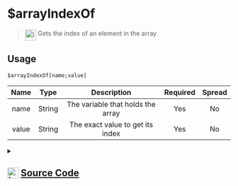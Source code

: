 # $arrayIndexOf
> <img align="top" src="https://upload.wikimedia.org/wikipedia/commons/thumb/e/e4/Infobox_info_icon.svg/160px-Infobox_info_icon.svg.png?20150409153300" alt="image" width="25" height="auto"> Gets the index of an element in the array
## Usage
```
$arrayIndexOf[name;value]
```
| Name | Type | Description | Required | Spread
| :---: | :---: | :---: | :---: | :---: |
name | String | The variable that holds the array | Yes | No
value | String | The exact value to get its index | Yes | No
<details>
<summary>
    
## <img align="top" src="https://cdn4.iconfinder.com/data/icons/iconsimple-logotypes/512/github-512.png" alt="image" width="25" height="auto">  [Source Code](https://github.com/tryforge/ForgeScript-V2/blob/main/src/native/arrayIndexOf.ts)
    
</summary>
    
```ts
import { ArgType, NativeFunction, Return } from "../structures"

export default new NativeFunction({
    name: "$arrayIndexOf",
    version: "1.0.0",
    description: "Gets the index of an element in the array",
    unwrap: true,
    args: [
        {
            name: "name",
            description: "The variable that holds the array",
            rest: false,
            required: true,
            type: ArgType.String,
        },
        {
            name: "value",
            description: "The exact value to get its index",
            rest: false,
            required: true,
            type: ArgType.String,
        },
    ],
    brackets: true,
    execute(ctx, [name, value]) {
        const arr = ctx.getEnvironmentKey(name)
        return Return.success(Array.isArray(arr) ? arr.indexOf(value) : -1)
    },
})

```
    
</details>